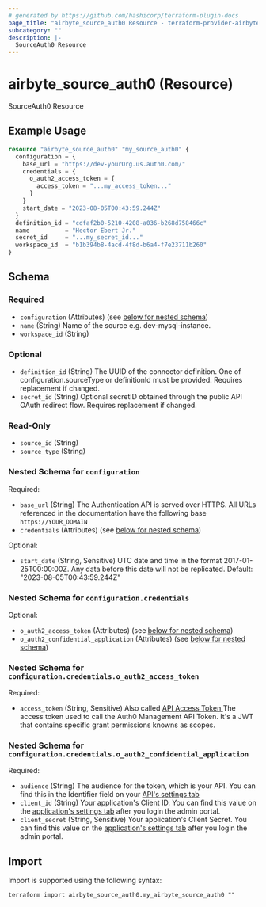 ```yaml
---
# generated by https://github.com/hashicorp/terraform-plugin-docs
page_title: "airbyte_source_auth0 Resource - terraform-provider-airbyte"
subcategory: ""
description: |-
  SourceAuth0 Resource
---
```


# airbyte_source_auth0 (Resource)

SourceAuth0 Resource

## Example Usage

```terraform
resource "airbyte_source_auth0" "my_source_auth0" {
  configuration = {
    base_url = "https://dev-yourOrg.us.auth0.com/"
    credentials = {
      o_auth2_access_token = {
        access_token = "...my_access_token..."
      }
    }
    start_date = "2023-08-05T00:43:59.244Z"
  }
  definition_id = "cdfaf2b0-5210-4208-a036-b268d758466c"
  name          = "Hector Ebert Jr."
  secret_id     = "...my_secret_id..."
  workspace_id  = "b1b394b8-4acd-4f8d-b6a4-f7e23711b260"
}
```

<!-- schema generated by tfplugindocs -->
## Schema

### Required

- `configuration` (Attributes) (see [below for nested schema](#nestedatt--configuration))
- `name` (String) Name of the source e.g. dev-mysql-instance.
- `workspace_id` (String)

### Optional

- `definition_id` (String) The UUID of the connector definition. One of configuration.sourceType or definitionId must be provided. Requires replacement if changed.
- `secret_id` (String) Optional secretID obtained through the public API OAuth redirect flow. Requires replacement if changed.

### Read-Only

- `source_id` (String)
- `source_type` (String)

<a id="nestedatt--configuration"></a>
### Nested Schema for `configuration`

Required:

- `base_url` (String) The Authentication API is served over HTTPS. All URLs referenced in the documentation have the following base `https://YOUR_DOMAIN`
- `credentials` (Attributes) (see [below for nested schema](#nestedatt--configuration--credentials))

Optional:

- `start_date` (String, Sensitive) UTC date and time in the format 2017-01-25T00:00:00Z. Any data before this date will not be replicated. Default: "2023-08-05T00:43:59.244Z"

<a id="nestedatt--configuration--credentials"></a>
### Nested Schema for `configuration.credentials`

Optional:

- `o_auth2_access_token` (Attributes) (see [below for nested schema](#nestedatt--configuration--credentials--o_auth2_access_token))
- `o_auth2_confidential_application` (Attributes) (see [below for nested schema](#nestedatt--configuration--credentials--o_auth2_confidential_application))

<a id="nestedatt--configuration--credentials--o_auth2_access_token"></a>
### Nested Schema for `configuration.credentials.o_auth2_access_token`

Required:

- `access_token` (String, Sensitive) Also called <a href="https://auth0.com/docs/secure/tokens/access-tokens/get-management-api-access-tokens-for-testing">API Access Token </a> The access token used to call the Auth0 Management API Token. It's a JWT that contains specific grant permissions knowns as scopes.


<a id="nestedatt--configuration--credentials--o_auth2_confidential_application"></a>
### Nested Schema for `configuration.credentials.o_auth2_confidential_application`

Required:

- `audience` (String) The audience for the token, which is your API. You can find this in the Identifier field on your  <a href="https://manage.auth0.com/#/apis">API's settings tab</a>
- `client_id` (String) Your application's Client ID. You can find this value on the <a href="https://manage.auth0.com/#/applications">application's settings tab</a> after you login the admin portal.
- `client_secret` (String, Sensitive) Your application's Client Secret. You can find this value on the <a href="https://manage.auth0.com/#/applications">application's settings tab</a> after you login the admin portal.

## Import

Import is supported using the following syntax:

```shell
terraform import airbyte_source_auth0.my_airbyte_source_auth0 ""
```
